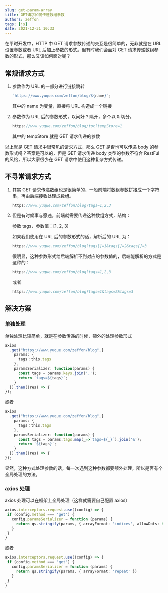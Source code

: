 ```yaml
---
slug: get-param-array
title: GET请求如何传递数组参数
authors: zeffon
tags: [js]
date: 2021-12-31 10:33
---
```


在平时开发中，HTTP 中 GET 请求参数传递的交互是很简单的，无非就是在 URL 设置参数或者 URL 后加上参数的形式。但有时我们会面对 GET 请求传递数组参数的形式，那么又该如何面对呢？

<!--truncate-->

## 常规请求方式

1. 参数作为 URL 的一部分进行链接跳转

   ```typescript
   `https://www.yuque.com/zeffon/blog/${name}`;
   ```

   其中的 name 为变量，直接将 URL 构造成一个链接

2. 参数作为 URL 后的参数形式，以问好 ? 隔开，多个以 & 切分。

   ```typescript
   https://www.yuque.com/zeffon/blog/toc?tempStore=1
   ```

   其中的 tempStore 就是 GET 请求传递的参数

以上就是 GET 请求中很常见的请求方式，那么 GET 是否也可以传递 body 的参数形式吗？答案是可以的，但是 GET 请求传递 body 类型的参数不符合 RestFul 的风格，所以大家很少在 GET 请求中使用这种复杂方式传递。

## 不寻常请求方式

1. 其实 GET 请求传递数组也是很简单的，一般前端将数组参数拼接成一个字符串，再由后端接收处理成数组。

   ```typescript
   https://www.yuque.com/zeffon/blog?tags=1,2,3
   ```

2. 但是有时候事与愿违，前端就需要传递这种数组方式，结构：

   参数 tags，参数值：[1, 2, 3]

   如果我们使用在 URL 后的参数形式的话，解析后的 URL 为：

   ```typescript
   https://www.yuque.com/zeffon/blog?tags[]=1&tags[]=2&tags[]=3
   ```

   很明显，这种参数形式给后端解析不到对应的参数值的，后端能解析的方式是这种的：

   ```typescript
   https://www.yuque.com/zeffon/blog?tags=1,2,3
   ```

   或者

   ```typescript
   https://www.yuque.com/zeffon/blog?tags=1&tags=2&tags=3
   ```

## 解决方案

### 单独处理

单独处理比较简单，就是在参数传递的时候，额外的处理参数形式

```typescript
axios
  .get("https://www.yuque.com/zeffon/blog",{
    params: {
      tags：this.tags
    },
    paramsSerializer: function(params) {
      const tags = params.keys.join(',');
      return `tags=${tags}`;
    }
  }).then((res) => {
});
```

或者

```typescript
axios
  .get("https://www.yuque.com/zeffon/blog",{
    params: {
      tags：this.tags
    },
    paramsSerializer: function(params) {
      const tags = params.tags.map(_=>`tags=${_}`).join('&');
      return `${tags}`;
    }
  }).then((res) => {
});
```

显然，这种方式处理参数的话，每一次遇到这种参数都要额外处理，所以是否有个全局处理的方法。

### **axios** 处理

axios 处理可以在框架上全局处理（这样就需要自己配置 axios）

```typescript
axios.interceptors.request.use((config) => {
 if (config.method === 'get') {
   config.paramsSerializer = function (params) {
     return qs.stringify(params, { arrayFormat: 'indices', allowDots: true })
   }
 }
}
```

或者

```typescript
axios.interceptors.request.use((config) => {
 if (config.method === 'get') {
   config.paramsSerializer = function (params) {
     return qs.stringify(params, { arrayFormat: 'repeat' })
   }
 }
}
```
